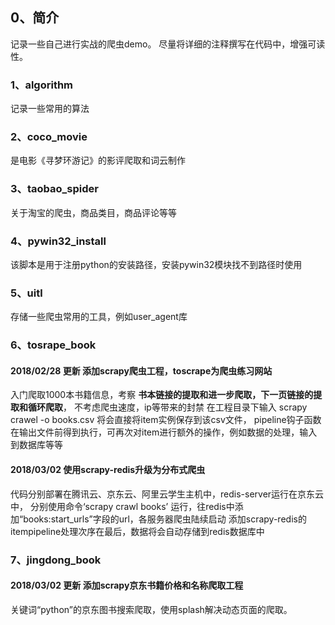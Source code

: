 
## 0、简介

记录一些自己进行实战的爬虫demo。
尽量将详细的注释撰写在代码中，增强可读性。

### 1、algorithm
   记录一些常用的算法

### 2、coco_movie
   是电影《寻梦环游记》的影评爬取和词云制作

### 3、taobao_spider
   关于淘宝的爬虫，商品类目，商品评论等等

### 4、pywin32_install
   该脚本是用于注册python的安装路径，安装pywin32模块找不到路径时使用
   
### 5、uitl
   存储一些爬虫常用的工具，例如user_agent库
   
### 6、tosrape_book
   #### 2018/02/28 更新 添加scrapy爬虫工程，toscrape为爬虫练习网站
   入门爬取1000本书籍信息，考察 **书本链接的提取和进一步爬取，下一页链接的提取和循环爬取**，
   不考虑爬虫速度，ip等带来的封禁
   在工程目录下输入 scrapy crawel -o books.csv 将会直接将item实例保存到该csv文件，
   pipeline钩子函数在输出文件前得到执行，可再次对item进行额外的操作，例如数据的处理，输入到数据库等等
   #### 2018/03/02 使用scrapy-redis升级为分布式爬虫
   代码分别部署在腾讯云、京东云、阿里云学生主机中，redis-server运行在京东云中，
   分别使用命令‘scrapy crawl books’ 运行，往redis中添加“books:start_urls”字段的url，各服务器爬虫陆续启动
   添加scrapy-redis的itempipeline处理次序在最后，数据将会自动存储到redis数据库中
    
### 7、jingdong_book         
   #### 2018/03/02 更新 添加scrapy京东书籍价格和名称爬取工程
   关键词“python”的京东图书搜索爬取，使用splash解决动态页面的爬取。